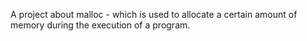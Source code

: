 A project about malloc - which is used to allocate a certain amount of memory during the execution of a program.
